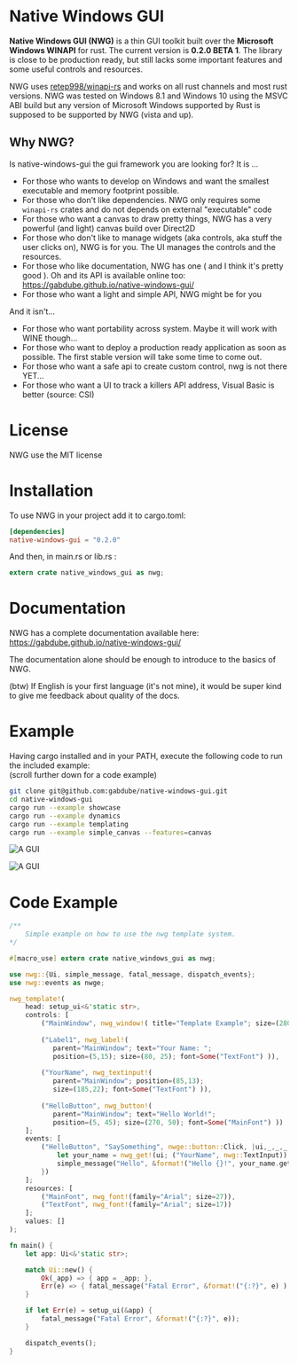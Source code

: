 # Native Windows GUI

<b>Native Windows GUI (NWG)</b> is a thin GUI toolkit built over the <b>Microsoft Windows WINAPI</b> for rust. The 
current version is <b>0.2.0 BETA 1</b>. The library is close to be production ready, but still lacks
some important features and some useful controls and resources.

NWG uses [retep998/winapi-rs](https://github.com/retep998/winapi-rs) and works on all rust channels and most
rust versions. NWG was tested on Windows 8.1 and Windows 10 using the MSVC ABI build but any version of Microsoft Windows supported by Rust is supposed to be
supported by NWG (vista and up).

## Why NWG?

Is native-windows-gui the gui framework you are looking for? It is ...

* For those who wants to develop on Windows and want the smallest executable and memory footprint possible. 
* For those who don't like dependencies. NWG only requires some `winapi-rs` crates and do not depends on external "executable" code 
* For those who want a canvas to draw pretty things, NWG has a very powerful (and light) canvas build over Direct2D
* For those who don't like to manage widgets (aka controls, aka stuff the user clicks on), NWG is for you. The UI manages the controls and the resources.
* For those who like documentation, NWG has one ( and I think it's pretty good ). Oh and its API is available online too: https://gabdube.github.io/native-windows-gui/ 
* For those who want a light and simple API, NWG might be for you

And it isn't...

* For those who want portability across system. Maybe it will work with WINE though...
* For those who want to deploy a production ready application as soon as possible. The first stable version will take some time to come out.
* For those who want a safe api to create custom control, nwg is not there YET...
* For those who want a UI to track a killers API address, Visual Basic is better (source: CSI)

# License

NWG use the MIT license

# Installation
To use NWG in your project add it to cargo.toml: 

```toml
[dependencies]
native-windows-gui = "0.2.0"
```

And then, in main.rs or lib.rs : 

```rust
extern crate native_windows_gui as nwg;
```

# Documentation

NWG has a complete documentation available here:  https://gabdube.github.io/native-windows-gui/

The documentation alone should be enough to introduce to the basics of NWG.

(btw) If English is your first language (it's not mine), it would be super kind to give me feedback about quality of the docs.

# Example
Having cargo installed and in your PATH, execute the following code to run the included example:  
(scroll further down for a code example)

```bash
git clone git@github.com:gabdube/native-windows-gui.git
cd native-windows-gui
cargo run --example showcase
cargo run --example dynamics
cargo run --example templating
cargo run --example simple_canvas --features=canvas
```

![A GUI](/img/showcase.png "Image")  

![A GUI](/img/canvas.png "Image")  

# Code Example

```rust
/**
    Simple example on how to use the nwg template system.
*/

#[macro_use] extern crate native_windows_gui as nwg;

use nwg::{Ui, simple_message, fatal_message, dispatch_events};
use nwg::events as nwge;

nwg_template!(
    head: setup_ui<&'static str>,
    controls: [
        ("MainWindow", nwg_window!( title="Template Example"; size=(280, 105) )),
        
        ("Label1", nwg_label!( 
           parent="MainWindow"; text="Your Name: ";
           position=(5,15); size=(80, 25); font=Some("TextFont") )),
        
        ("YourName", nwg_textinput!( 
           parent="MainWindow"; position=(85,13); 
           size=(185,22); font=Some("TextFont") )),
        
        ("HelloButton", nwg_button!( 
           parent="MainWindow"; text="Hello World!";
           position=(5, 45); size=(270, 50); font=Some("MainFont") ))
    ];
    events: [
        ("HelloButton", "SaySomething", nwge::button::Click, |ui,_,_,_| {
            let your_name = nwg_get!(ui; ("YourName", nwg::TextInput));
            simple_message("Hello", &format!("Hello {}!", your_name.get_text()) );
        })
    ];
    resources: [
        ("MainFont", nwg_font!(family="Arial"; size=27)),
        ("TextFont", nwg_font!(family="Arial"; size=17))
    ];
    values: []
);

fn main() {
    let app: Ui<&'static str>;

    match Ui::new() {
        Ok(_app) => { app = _app; },
        Err(e) => { fatal_message("Fatal Error", &format!("{:?}", e) ); }
    }

    if let Err(e) = setup_ui(&app) {
        fatal_message("Fatal Error", &format!("{:?}", e));
    }

    dispatch_events();
}
```